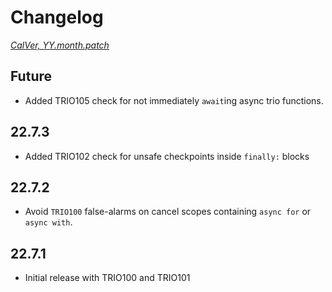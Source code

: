 # Changelog
*[CalVer, YY.month.patch](https://calver.org/)*

## Future
- Added TRIO105 check for not immediately `await`ing async trio functions.

## 22.7.3
- Added TRIO102 check for unsafe checkpoints inside `finally:` blocks

## 22.7.2
- Avoid `TRIO100` false-alarms on cancel scopes containing `async for` or `async with`.

## 22.7.1
- Initial release with TRIO100 and TRIO101
